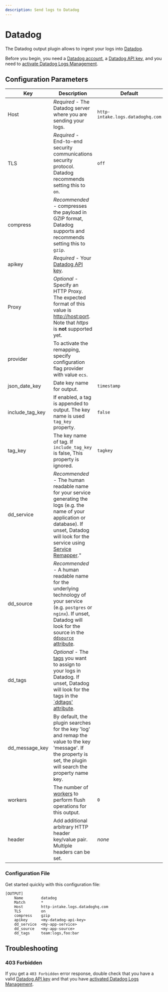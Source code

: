 ```yaml
---
description: Send logs to Datadog
---
```


# Datadog

The Datadog output plugin allows to ingest your logs into [Datadog](https://app.datadoghq.com/signup).

Before you begin, you need a [Datadog account](https://app.datadoghq.com/signup), a [Datadog API key](https://docs.datadoghq.com/account_management/api-app-keys/), and you need to [activate Datadog Logs Management](https://app.datadoghq.com/logs/activation).

## Configuration Parameters

| Key             | Description                                                                                                                                                                                                                                                                                                                                                                                                                                | Default                          |
| --------------- | -----------------------------------------------------------------------------------------------------------------------------------------------------------------                                                                                                                                                                                                                                                                          | -------------------------------- |
| Host            | _Required_ - The Datadog server where you are sending your logs.                                                                                                                                                                                                                                                                                                                                                                           | `http-intake.logs.datadoghq.com` |
| TLS             | _Required_ - End-to-end security communications security protocol. Datadog recommends setting this to `on`.                                                                                                                                                                                                                                                                                                                                | `off`                            |
| compress        | _Recommended_ - compresses the payload in GZIP format, Datadog supports and recommends setting this to `gzip`.                                                                                                                                                                                                                                                                                                                             |                                  |
| apikey          | _Required_ - Your [Datadog API key](https://app.datadoghq.com/account/settings#api).                                                                                                                                                                                                                                                                                                                                                       |                                  |
| Proxy           | _Optional_ - Specify an HTTP Proxy. The expected format of this value is [http://host:port](http://host/:port). Note that _https_ is **not** supported yet.                                                                                                                                                                                                                                                                                |                                  |
| provider        | To activate the remapping, specify configuration flag provider with value `ecs`.                                                                                                                                                                                                                                                                                                                                                           |                                  |
| json_date_key   | Date key name for output.                                                                                                                                                                                                                                                                                                                                                                                                                  | `timestamp`                      |
| include_tag_key | If enabled, a tag is appended to output. The key name is used `tag_key` property.                                                                                                                                                                                                                                                                                                                                                          | `false`                          |
| tag_key         | The key name of tag. If `include_tag_key` is false, This property is ignored.                                                                                                                                                                                                                                                                                                                                                              | `tagkey`                         |
| dd_service      | _Recommended_ - The human readable name for your service generating the logs (e.g. the name of your application or database). If unset, Datadog will look for the service using [Service Remapper](https://docs.datadoghq.com/logs/log_configuration/pipelines/?tab=service#service-attribute)." |                                  |
| dd_source       | _Recommended_ - A human readable name for the underlying technology of your service (e.g. `postgres` or `nginx`). If unset, Datadog will look for the source in the [`ddsource` attribute](https://docs.datadoghq.com/logs/log_configuration/pipelines/?tab=source#source-attribute).                                                                                                                                                                                                                                                                                                                   |                                  |
| dd_tags         | _Optional_ - The [tags](https://docs.datadoghq.com/tagging/) you want to assign to your logs in Datadog. If unset, Datadog will look for the tags in the [`ddtags' attribute](https://docs.datadoghq.com/api/latest/logs/#send-logs).                                                                                                                                                                                                                                                                                                                                   |                                  |
| dd_message_key  | By default, the plugin searches for the key 'log' and remap the value to the key 'message'. If the property is set, the plugin will search the property name key.                                                                                                                                                                                                                                                                          |                                  |
| workers | The number of [workers](../../administration/multithreading.md#outputs) to perform flush operations for this output. | `0` |
| header | Add additional arbitrary HTTP header key/value pair. Multiple headers can be set. | _none_ |

### Configuration File

Get started quickly with this configuration file:

```
[OUTPUT]
    Name        datadog
    Match       *
    Host        http-intake.logs.datadoghq.com
    TLS         on
    compress    gzip
    apikey      <my-datadog-api-key>
    dd_service  <my-app-service>
    dd_source   <my-app-source>
    dd_tags     team:logs,foo:bar
```

## Troubleshooting

### 403 Forbidden

If you get a `403 Forbidden` error response, double check that you have a valid [Datadog API key](https://docs.datadoghq.com/account_management/api-app-keys/) and that you have [activated Datadog Logs Management](https://app.datadoghq.com/logs/activation).
